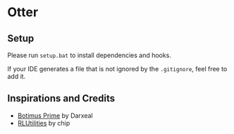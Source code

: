 # Otter

## Setup

Please run `setup.bat` to install dependencies and hooks.

If your IDE generates a file that is not ignored by the `.gitignore`, feel free to add it.

## Inspirations and Credits

- [Botimus Prime](https://github.com/Darxeal/BotimusPrime) by Darxeal
- [RLUtilities](https://github.com/samuelpmish/RLUtilities) by chip
